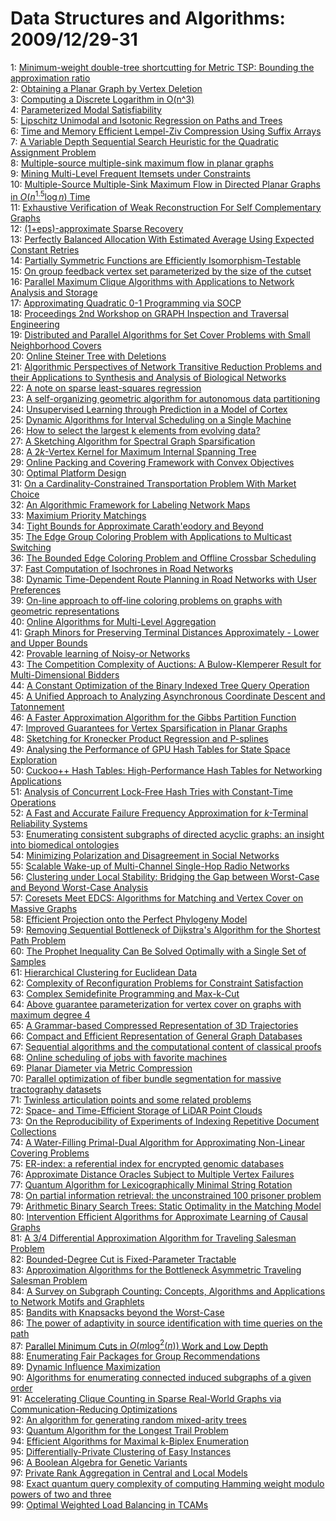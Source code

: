 # Data Structures and Algorithms: 2009/12/29-31  
1: [Minimum-weight double-tree shortcutting for Metric TSP: Bounding the  approximation ratio](https://doi.org/10.48550/arXiv.0711.2399)  
2: [Obtaining a Planar Graph by Vertex Deletion](https://doi.org/10.48550/arXiv.0812.4919)  
3: [Computing a Discrete Logarithm in O(n^3)](https://doi.org/10.48550/arXiv.0912.2269)  
4: [Parameterized Modal Satisfiability](https://doi.org/10.48550/arXiv.0912.4941)  
5: [Lipschitz Unimodal and Isotonic Regression on Paths and Trees](https://doi.org/10.48550/arXiv.0912.5182)  
6: [Time and Memory Efficient Lempel-Ziv Compression Using Suffix Arrays](https://doi.org/10.48550/arXiv.0912.5449)  
7: [A Variable Depth Sequential Search Heuristic for the Quadratic  Assignment Problem](https://doi.org/10.48550/arXiv.0912.5473)  
8: [Multiple-source multiple-sink maximum flow in planar graphs](https://doi.org/10.48550/arXiv.1012.4767)  
9: [Mining Multi-Level Frequent Itemsets under Constraints](https://doi.org/10.48550/arXiv.1012.5546)  
10: [Multiple-Source Multiple-Sink Maximum Flow in Directed Planar Graphs in  $O(n^{1.5} \log n)$ Time](https://doi.org/10.48550/arXiv.1012.5870)  
11: [Exhaustive Verification of Weak Reconstruction For Self Complementary  Graphs](https://doi.org/10.48550/arXiv.1012.5995)  
12: [(1+eps)-approximate Sparse Recovery](https://doi.org/10.48550/arXiv.1110.4414)  
13: [Perfectly Balanced Allocation With Estimated Average Using Expected  Constant Retries](https://doi.org/10.48550/arXiv.1111.0801)  
14: [Partially Symmetric Functions are Efficiently Isomorphism-Testable](https://doi.org/10.48550/arXiv.1112.5741)  
15: [On group feedback vertex set parameterized by the size of the cutset](https://doi.org/10.48550/arXiv.1112.6255)  
16: [Parallel Maximum Clique Algorithms with Applications to Network Analysis  and Storage](https://doi.org/10.48550/arXiv.1302.6256)  
17: [Approximating Quadratic 0-1 Programming via SOCP](https://doi.org/10.48550/arXiv.1312.7042)  
18: [Proceedings 2nd Workshop on GRAPH Inspection and Traversal Engineering](https://doi.org/10.48550/arXiv.1312.7062)  
19: [Distributed and Parallel Algorithms for Set Cover Problems with Small  Neighborhood Covers](https://doi.org/10.48550/arXiv.1312.7217)  
20: [Online Steiner Tree with Deletions](https://doi.org/10.48550/arXiv.1312.7296)  
21: [Algorithmic Perspectives of Network Transitive Reduction Problems and  their Applications to Synthesis and Analysis of Biological Networks](https://doi.org/10.48550/arXiv.1312.7306)  
22: [A note on sparse least-squares regression](https://doi.org/10.48550/arXiv.1312.7499)  
23: [A self-organizing geometric algorithm for autonomous data partitioning](https://doi.org/10.48550/arXiv.1412.7860)  
24: [Unsupervised Learning through Prediction in a Model of Cortex](https://doi.org/10.48550/arXiv.1412.7955)  
25: [Dynamic Algorithms for Interval Scheduling on a Single Machine](https://doi.org/10.48550/arXiv.1412.8005)  
26: [How to select the largest k elements from evolving data?](https://doi.org/10.48550/arXiv.1412.8164)  
27: [A Sketching Algorithm for Spectral Graph Sparsification](https://doi.org/10.48550/arXiv.1412.8225)  
28: [A $2k$-Vertex Kernel for Maximum Internal Spanning Tree](https://doi.org/10.48550/arXiv.1412.8296)  
29: [Online Packing and Covering Framework with Convex Objectives](https://doi.org/10.48550/arXiv.1412.8347)  
30: [Optimal Platform Design](https://doi.org/10.48550/arXiv.1412.8518)  
31: [On a Cardinality-Constrained Transportation Problem With Market Choice](https://doi.org/10.48550/arXiv.1412.8723)  
32: [An Algorithmic Framework for Labeling Network Maps](https://doi.org/10.48550/arXiv.1505.00164)  
33: [Maximium Priority Matchings](https://doi.org/10.48550/arXiv.1512.08555)  
34: [Tight Bounds for Approximate Carath\'eodory and Beyond](https://doi.org/10.48550/arXiv.1512.08602)  
35: [The Edge Group Coloring Problem with Applications to Multicast Switching](https://doi.org/10.48550/arXiv.1512.08995)  
36: [The Bounded Edge Coloring Problem and Offline Crossbar Scheduling](https://doi.org/10.48550/arXiv.1512.09002)  
37: [Fast Computation of Isochrones in Road Networks](https://doi.org/10.48550/arXiv.1512.09090)  
38: [Dynamic Time-Dependent Route Planning in Road Networks with User  Preferences](https://doi.org/10.48550/arXiv.1512.09132)  
39: [On-line approach to off-line coloring problems on graphs with geometric  representations](https://doi.org/10.48550/arXiv.1402.2437)  
40: [Online Algorithms for Multi-Level Aggregation](https://doi.org/10.48550/arXiv.1507.02378)  
41: [Graph Minors for Preserving Terminal Distances Approximately - Lower and  Upper Bounds](https://doi.org/10.48550/arXiv.1604.08342)  
42: [Provable learning of Noisy-or Networks](https://doi.org/10.48550/arXiv.1612.08795)  
43: [The Competition Complexity of Auctions: A Bulow-Klemperer Result for  Multi-Dimensional Bidders](https://doi.org/10.48550/arXiv.1612.08821)  
44: [A Constant Optimization of the Binary Indexed Tree Query Operation](https://doi.org/10.48550/arXiv.1612.09083)  
45: [A Unified Approach to Analyzing Asynchronous Coordinate Descent and  Tatonnement](https://doi.org/10.48550/arXiv.1612.09171)  
46: [A Faster Approximation Algorithm for the Gibbs Partition Function](https://doi.org/10.48550/arXiv.1608.04223)  
47: [Improved Guarantees for Vertex Sparsification in Planar Graphs](https://doi.org/10.48550/arXiv.1702.01136)  
48: [Sketching for Kronecker Product Regression and P-splines](https://doi.org/10.48550/arXiv.1712.09473)  
49: [Analysing the Performance of GPU Hash Tables for State Space Exploration](https://doi.org/10.48550/arXiv.1712.09494)  
50: [Cuckoo++ Hash Tables: High-Performance Hash Tables for Networking  Applications](https://doi.org/10.48550/arXiv.1712.09624)  
51: [Analysis of Concurrent Lock-Free Hash Tries with Constant-Time  Operations](https://doi.org/10.48550/arXiv.1712.09636)  
52: [A Fast and Accurate Failure Frequency Approximation for $k$-Terminal  Reliability Systems](https://doi.org/10.48550/arXiv.1712.09666)  
53: [Enumerating consistent subgraphs of directed acyclic graphs: an insight  into biomedical ontologies](https://doi.org/10.48550/arXiv.1712.09679)  
54: [Minimizing Polarization and Disagreement in Social Networks](https://doi.org/10.48550/arXiv.1712.09948)  
55: [Scalable Wake-up of Multi-Channel Single-Hop Radio Networks](https://doi.org/10.48550/arXiv.1411.4498)  
56: [Clustering under Local Stability: Bridging the Gap between Worst-Case  and Beyond Worst-Case Analysis](https://doi.org/10.48550/arXiv.1705.07157)  
57: [Coresets Meet EDCS: Algorithms for Matching and Vertex Cover on Massive  Graphs](https://doi.org/10.48550/arXiv.1711.03076)  
58: [Efficient Projection onto the Perfect Phylogeny Model](https://doi.org/10.48550/arXiv.1811.01129)  
59: [Removing Sequential Bottleneck of Dijkstra's Algorithm for the Shortest  Path Problem](https://doi.org/10.48550/arXiv.1812.10499)  
60: [The Prophet Inequality Can Be Solved Optimally with a Single Set of  Samples](https://doi.org/10.48550/arXiv.1812.10563)  
61: [Hierarchical Clustering for Euclidean Data](https://doi.org/10.48550/arXiv.1812.10582)  
62: [Complexity of Reconfiguration Problems for Constraint Satisfaction](https://doi.org/10.48550/arXiv.1812.10629)  
63: [Complex Semidefinite Programming and Max-k-Cut](https://doi.org/10.48550/arXiv.1812.10770)  
64: [Above guarantee parameterization for vertex cover on graphs with maximum  degree 4](https://doi.org/10.48550/arXiv.1812.10808)  
65: [A Grammar-based Compressed Representation of 3D Trajectories](https://doi.org/10.48550/arXiv.1812.10974)  
66: [Compact and Efficient Representation of General Graph Databases](https://doi.org/10.48550/arXiv.1812.10977)  
67: [Sequential algorithms and the computational content of classical proofs](https://doi.org/10.48550/arXiv.1812.11003)  
68: [Online scheduling of jobs with favorite machines](https://doi.org/10.48550/arXiv.1812.01343)  
69: [Planar Diameter via Metric Compression](https://doi.org/10.48550/arXiv.1912.11491)  
70: [Parallel optimization of fiber bundle segmentation for massive  tractography datasets](https://doi.org/10.48550/arXiv.1912.11494)  
71: [Twinless articulation points and some related problems](https://doi.org/10.48550/arXiv.1912.11799)  
72: [Space- and Time-Efficient Storage of LiDAR Point Clouds](https://doi.org/10.48550/arXiv.1912.11859)  
73: [On the Reproducibility of Experiments of Indexing Repetitive Document  Collections](https://doi.org/10.48550/arXiv.1912.11944)  
74: [A Water-Filling Primal-Dual Algorithm for Approximating Non-Linear  Covering Problems](https://doi.org/10.48550/arXiv.1912.12151)  
75: [ER-index: a referential index for encrypted genomic databases](https://doi.org/10.48550/arXiv.1910.02851)  
76: [Approximate Distance Oracles Subject to Multiple Vertex Failures](https://doi.org/10.48550/arXiv.2002.06812)  
77: [Quantum Algorithm for Lexicographically Minimal String Rotation](https://doi.org/10.48550/arXiv.2012.09376)  
78: [On partial information retrieval: the unconstrained 100 prisoner problem](https://doi.org/10.48550/arXiv.2012.13484)  
79: [Arithmetic Binary Search Trees: Static Optimality in the Matching Model](https://doi.org/10.48550/arXiv.2012.13698)  
80: [Intervention Efficient Algorithms for Approximate Learning of Causal  Graphs](https://doi.org/10.48550/arXiv.2012.13976)  
81: [A 3/4 Differential Approximation Algorithm for Traveling Salesman  Problem](https://doi.org/10.48550/arXiv.2012.14079)  
82: [Bounded-Degree Cut is Fixed-Parameter Tractable](https://doi.org/10.48550/arXiv.2012.14174)  
83: [Approximation Algorithms for the Bottleneck Asymmetric Traveling  Salesman Problem](https://doi.org/10.48550/arXiv.2012.14233)  
84: [A Survey on Subgraph Counting: Concepts, Algorithms and Applications to  Network Motifs and Graphlets](https://doi.org/10.48550/arXiv.1910.13011)  
85: [Bandits with Knapsacks beyond the Worst-Case](https://doi.org/10.48550/arXiv.2002.00253)  
86: [The power of adaptivity in source identification with time queries on  the path](https://doi.org/10.48550/arXiv.2002.07336)  
87: [Parallel Minimum Cuts in $O(m \log^2(n))$ Work and Low Depth](https://doi.org/10.48550/arXiv.2102.05301)  
88: [Enumerating Fair Packages for Group Recommendations](https://doi.org/10.48550/arXiv.2105.14423)  
89: [Dynamic Influence Maximization](https://doi.org/10.48550/arXiv.2110.12602)  
90: [Algorithms for enumerating connected induced subgraphs of a given order](https://doi.org/10.48550/arXiv.2112.07197)  
91: [Accelerating Clique Counting in Sparse Real-World Graphs via  Communication-Reducing Optimizations](https://doi.org/10.48550/arXiv.2112.10913)  
92: [An algorithm for generating random mixed-arity trees](https://doi.org/10.48550/arXiv.2112.12019)  
93: [Quantum Algorithm for the Longest Trail Problem](https://doi.org/10.48550/arXiv.2112.13847)  
94: [Efficient Algorithms for Maximal k-Biplex Enumeration](https://doi.org/10.48550/arXiv.2112.14414)  
95: [Differentially-Private Clustering of Easy Instances](https://doi.org/10.48550/arXiv.2112.14445)  
96: [A Boolean Algebra for Genetic Variants](https://doi.org/10.48550/arXiv.2112.14494)  
97: [Private Rank Aggregation in Central and Local Models](https://doi.org/10.48550/arXiv.2112.14652)  
98: [Exact quantum query complexity of computing Hamming weight modulo powers  of two and three](https://doi.org/10.48550/arXiv.2112.14682)  
99: [Optimal Weighted Load Balancing in TCAMs](https://doi.org/10.48550/arXiv.2112.14732)  